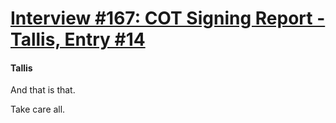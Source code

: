 # [Interview #167: COT Signing Report - Tallis, Entry #14](https://www.theoryland.com/intvmain.php?i=167#14)

#### Tallis

And that is that.

Take care all.


